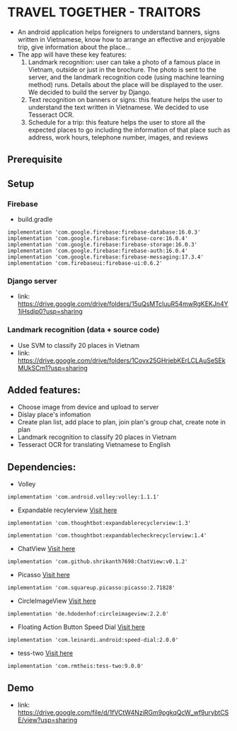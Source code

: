 # TRAVEL TOGETHER - TRAITORS
- An android application helps foreigners to understand banners, signs written in Vietnamese, know how to arrange an effective and enjoyable trip, give information about the place...
- The app will have these key features:
  1) Landmark recognition: user can take a photo of a famous place in Vietnam, outside or just in the brochure. The photo is sent to the server, and the landmark recognition code (using machine learning method) runs. Details about the place will be displayed to the user.    We decided to build the server by Django.
  2) Text recognition on banners or signs: this feature helps the user to understand the text written in Vietnamese. We decided to use Tesseract OCR.
  3) Schedule for a trip: this feature helps the user to store all the expected places to go including the information of that place such as address, work hours, telephone number, images, and reviews

## Prerequisite

## Setup

### Firebase

- build.gradle
```
implementation 'com.google.firebase:firebase-database:16.0.3'
implementation 'com.google.firebase:firebase-core:16.0.4'
implementation 'com.google.firebase:firebase-storage:16.0.3'
implementation 'com.google.firebase:firebase-auth:16.0.4'
implementation 'com.google.firebase:firebase-messaging:17.3.4'
implementation 'com.firebaseui:firebase-ui:0.6.2'
 ```
 
### Django server
- link: https://drive.google.com/drive/folders/15uQsMTcluuR54mwRgKEKJn4Y1jHsdip0?usp=sharing

### Landmark recognition (data + source code)
- Use SVM to classify 20 places in Vietnam
- link: https://drive.google.com/drive/folders/1Covx25GHrjebKErLCLAuSeSEkMUkSCm1?usp=sharing 

## Added features:  
- Choose image from device and upload to server
- Dislay place's infomation
- Create plan list, add place to plan, join plan's group chat, create note in plan
- Landmark recognition to classify 20 places in Vietnam
- Tesseract OCR for translating Vietnamese to English

## Dependencies:  
- Volley  
```
implementation 'com.android.volley:volley:1.1.1'
```
  
- Expandable recylerview
[Visit here](https://github.com/thoughtbot/expandable-recycler-view)  
```
implementation 'com.thoughtbot:expandablerecyclerview:1.3'
```
```
implementation 'com.thoughtbot:expandablecheckrecyclerview:1.4'
```

- ChatView
[Visit here](https://github.com/shrikanth7698/ChatView)
```
implementation 'com.github.shrikanth7698:ChatView:v0.1.2'
```

- Picasso
[Visit here](https://github.com/square/picasso)
```
implementation 'com.squareup.picasso:picasso:2.71828'
```

- CircleImageView
[Visit here](https://github.com/hdodenhof/CircleImageView)
```
implementation 'de.hdodenhof:circleimageview:2.2.0'
```

- Floating Action Button Speed Dial
[Visit here](https://github.com/leinardi/FloatingActionButtonSpeedDial)
```
implementation 'com.leinardi.android:speed-dial:2.0.0'
```

- tess-two
[Visit here](https://github.com/rmtheis/tess-two)
```
implementation 'com.rmtheis:tess-two:9.0.0'
```

## Demo
- link: https://drive.google.com/file/d/1fVCtW4NziRGm9pgkqQcW_wf9urybtCSE/view?usp=sharing
